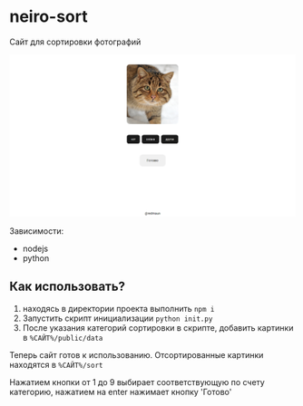 # neiro-sort
Сайт для сортировки фотографий

![](screenshot.png)

Зависимости:
- nodejs
- python


## Как использовать?
1. находясь в директории проекта выполнить `npm i`
2. Запустить скрипт инициализации `python init.py`
3. После указания категорий сортировки в скрипте, добавить картинки в `%САЙТ%/public/data`

Теперь сайт готов к использованию. Отсортированные картинки находятся в `%САЙТ%/sort` 

Нажатием кнопки от 1 до 9 выбирает соответствующую по счету категорию, нажатием на enter нажимает кнопку 'Готово'
